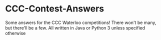 # CCC-Contest-Answers
Some answers for the CCC Waterloo competitions! There won't be many, but there'll be a few.
All written in Java or Python 3 unless specified otherwise
